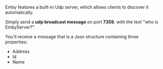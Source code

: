 Emby features a built-in Udp server, which allows clients to discover it automatically. 

Simply send a **udp broadcast message** on port **7359**, with the text "who is EmbyServer?".

You'll receive a message that is a Json structure containing three properties:

* Address
* Id
* Name